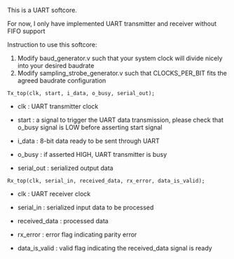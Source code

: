 This is a UART softcore.

For now, I only have implemented UART transmitter and receiver without FIFO support

Instruction to use this softcore:
1. Modify baud_generator.v such that your system clock will divide nicely into your desired baudrate
2. Modify sampling_strobe_generator.v such that CLOCKS_PER_BIT fits the agreed baudrate configuration

```
Tx_top(clk, start, i_data, o_busy, serial_out);
```

* clk : UART transmitter clock

* start : a signal to trigger the UART data transmission, please check that o_busy signal is LOW before asserting start signal

* i_data : 8-bit data ready to be sent through UART

* o_busy : if asserted HIGH, UART transmitter is busy

* serial_out : serialized output data



```
Rx_top(clk, serial_in, received_data, rx_error, data_is_valid);
```

* clk : UART receiver clock

* serial_in : serialized input data to be processed

* received_data : processed data

* rx_error : error flag indicating parity error

* data_is_valid : valid flag indicating the received_data signal is ready
